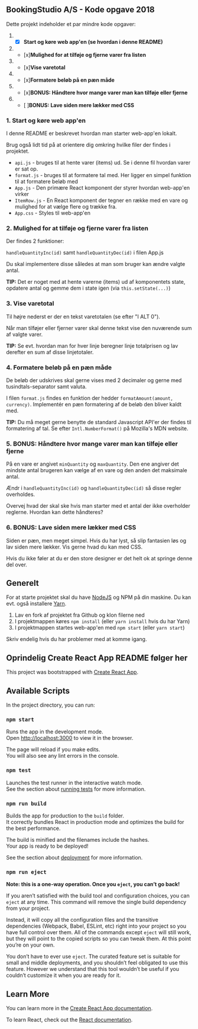 ## BookingStudio A/S - Kode opgave 2018

Dette projekt indeholder et par mindre kode opgaver:

1. - [x] **Start og køre web app'en (se hvordan i denne README)**
1. - [x]**Mulighed for at tilføje og fjerne varer fra listen**
1. - [x]**Vise varetotal**
1. - [x]**Formatere beløb på en pæn måde**
1. - [x]**BONUS: Håndtere hvor mange varer man kan tilføje eller fjerne**
1. - [ ]**BONUS: Lave siden mere lækker med CSS**

### 1. Start og køre web app'en

I denne README er beskrevet hvordan man starter web-app'en lokalt.

Brug også lidt tid på at orientere dig omkring hvilke filer der findes i projektet.

-   `api.js` - bruges til at hente varer (items) ud. Se i denne fil hvordan varer er sat op.
-   `format.js` - bruges til at formatere tal med. Her ligger en simpel funktion til at formatere beløb med
-   `App.js` - Den primære React komponent der styrer hvordan web-app'en virker
-   `ItemRow.js` - En React komponent der tegner en række med en vare og mulighed for at vælge flere og trække fra.
-   `App.css` - Styles til web-app'en

### 2. Mulighed for at tilføje og fjerne varer fra listen

Der findes 2 funktioner:

`handleQuantityInc(id)` samt
`handleQuantityDec(id)` i filen App.js

Du skal implementere disse således at man som bruger kan ændre valgte antal.

**TIP:**
Det er noget med at hente varerne (items) ud af komponentets state, opdatere antal og gemme dem i state igen (via `this.setState(...)`)

### 3. Vise varetotal

Til højre nederst er der en tekst varetotalen (se efter "I ALT 0").

Når man tilføjer eller fjerner varer skal denne tekst vise den nuværende sum af valgte varer.

**TIP:**
Se evt. hvordan man for hver linje beregner linje totalprisen og lav derefter en sum af disse linjetotaler.

### 4. Formatere beløb på en pæn måde

De beløb der udskrives skal gerne vises med 2 decimaler og gerne med tusindtals-separator samt valuta.

I filen `format.js` findes en funktion der hedder `formatAmount(amount, currency)`. Implementér en pæn formatering af de beløb den bliver kaldt med.

**TIP:**
Du må meget gerne benytte de standard Javascript API'er der findes til formatering af tal. Se efter `Intl.NumberFormat()` på Mozilla's MDN website.

### 5. BONUS: Håndtere hvor mange varer man kan tilføje eller fjerne

På en vare er angivet `minQuantity` og `maxQuantity`. Den ene angiver det mindste antal brugeren kan vælge af en vare og den anden det maksimale antal.

Ændr i `handleQuantityInc(id)` og `handleQuantityDec(id)` så disse regler overholdes.

Overvej hvad der skal ske hvis man starter med et antal der ikke overholder reglerne. Hvordan kan dette håndteres?

### 6. BONUS: Lave siden mere lækker med CSS

Siden er pæn, men meget simpel. Hvis du har lyst, så slip fantasien løs og lav siden mere lækker. Vis gerne hvad du kan med CSS.

Hvis du ikke føler at du er den store designer er det helt ok at springe denne del over.

## Generelt

For at starte projektet skal du have [NodeJS](https://nodejs.org) og NPM på din maskine. Du kan evt. også installere [Yarn](https://yarnpkg.com/lang/en/).

1. Lav en fork af projektet fra Github og klon filerne ned 
1. I projektmappen køres `npm install` (eller `yarn install` hvis du har Yarn)
1. I projektmappen startes web-app'en med `npm start` (eller `yarn start`)

Skriv endelig hvis du har problemer med at komme igang.

## Oprindelig Create React App README følger her

This project was bootstrapped with [Create React App](https://github.com/facebook/create-react-app).

## Available Scripts

In the project directory, you can run:

### `npm start`

Runs the app in the development mode.<br>
Open [http://localhost:3000](http://localhost:3000) to view it in the browser.

The page will reload if you make edits.<br>
You will also see any lint errors in the console.

### `npm test`

Launches the test runner in the interactive watch mode.<br>
See the section about [running tests](https://facebook.github.io/create-react-app/docs/running-tests) for more information.

### `npm run build`

Builds the app for production to the `build` folder.<br>
It correctly bundles React in production mode and optimizes the build for the best performance.

The build is minified and the filenames include the hashes.<br>
Your app is ready to be deployed!

See the section about [deployment](https://facebook.github.io/create-react-app/docs/deployment) for more information.

### `npm run eject`

**Note: this is a one-way operation. Once you `eject`, you can’t go back!**

If you aren’t satisfied with the build tool and configuration choices, you can `eject` at any time. This command will remove the single build dependency from your project.

Instead, it will copy all the configuration files and the transitive dependencies (Webpack, Babel, ESLint, etc) right into your project so you have full control over them. All of the commands except `eject` will still work, but they will point to the copied scripts so you can tweak them. At this point you’re on your own.

You don’t have to ever use `eject`. The curated feature set is suitable for small and middle deployments, and you shouldn’t feel obligated to use this feature. However we understand that this tool wouldn’t be useful if you couldn’t customize it when you are ready for it.

## Learn More

You can learn more in the [Create React App documentation](https://facebook.github.io/create-react-app/docs/getting-started).

To learn React, check out the [React documentation](https://reactjs.org/).
